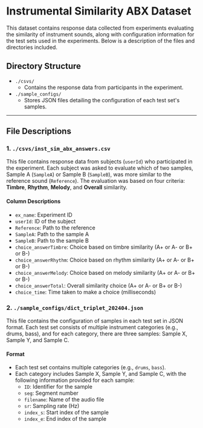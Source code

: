 # Instrumental Similarity ABX Dataset

This dataset contains response data collected from experiments evaluating the similarity of instrument sounds, along with configuration information for the test sets used in the experiments. Below is a description of the files and directories included.

## Directory Structure

- `./csvs/`
  - Contains the response data from participants in the experiment.
- `./sample_configs/`
  - Stores JSON files detailing the configuration of each test set's samples.

---

## File Descriptions

### 1. `./csvs/inst_sim_abx_answers.csv`

This file contains response data from subjects (`userId`) who participated in the experiment. Each subject was asked to evaluate which of two samples, Sample A (`SampleA`) or Sample B (`SampleB`), was more similar to the reference sound (`Reference`). The evaluation was based on four criteria: **Timbre**, **Rhythm**, **Melody**, and **Overall** similarity.

#### Column Descriptions
- `ex_name`: Experiment ID
- `userId`: ID of the subject
- `Reference`: Path to the reference
- `SampleA`: Path to the sample A
- `SampleB`: Path to the sample B
- `choice_answerTimbre`: Choice based on timbre similarity (A+ or A- or B+ or B-)
- `choice_answerRhythm`: Choice based on rhythm similarity (A+ or A- or B+ or B-)
- `choice_answerMelody`: Choice based on melody similarity (A+ or A- or B+ or B-)
- `choice_answerTotal`: Overall similarity choice (A+ or A- or B+ or B-)
- `choice_time`: Time taken to make a choice (milliseconds)

### 2. `./sample_configs/dict_triplet_202404.json`

This file contains the configuration of samples in each test set in JSON format. Each test set consists of multiple instrument categories (e.g., drums, bass), and for each category, there are three samples: Sample X, Sample Y, and Sample C.

#### Format
- Each test set contains multiple categories (e.g., `drums`, `bass`).
- Each category includes Sample X, Sample Y, and Sample C, with the following information provided for each sample:
  - `ID`: Identifier for the sample
  - `seg`: Segment number
  - `filename`: Name of the audio file
  - `sr`: Sampling rate (Hz)
  - `index_s`: Start index of the sample
  - `index_e`: End index of the sample

